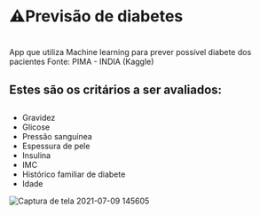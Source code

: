 # ⚠️Previsão de diabetes <h1>
 
App que utiliza Machine learning para prever possível diabete dos pacientes
Fonte: PIMA - INDIA (Kaggle)

## Estes são os critários a ser avaliados: <h2>
  * Gravidez
  * Glicose
  * Pressão sanguínea
  * Espessura de pele
  * Insulina
  * IMC
  * Histórico familiar de diabete
  * Idade
  
![Captura de tela 2021-07-09 145605](https://user-images.githubusercontent.com/62958588/125103109-677d5680-e0b2-11eb-9bf1-316bb2a09e99.png)
